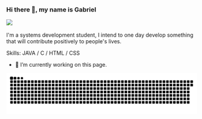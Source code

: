 ### Hi there 👋, my name is Gabriel
![](https://images.pexels.com/photos/33688/delicate-arch-night-stars-landscape.jpg?auto=compress&cs=tinysrgb&dpr=2&h=650&w=940)

I'm a systems development student, I intend to one day develop something that will contribute positively to people's lives.

Skills: JAVA / C / HTML / CSS 

- 🔭 I’m currently working on this page. 

![Snake animation](https://github.com/Gabriel7H/Gabriel7H/blob/output/github-contribution-grid-snake.svg)
